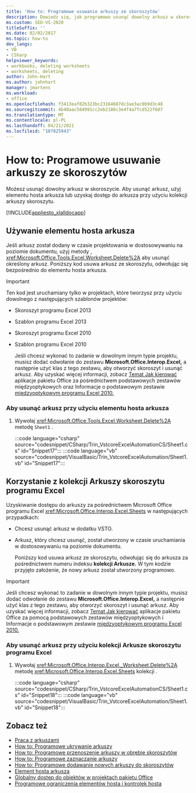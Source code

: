 ```yaml
---
title: 'How to: Programowe usuwanie arkuszy ze skoroszytów'
description: Dowiedz się, jak programowo usunąć dowolny arkusz w skoroszycie programu Microsoft Excel, na przykład przy użyciu elementu hosta arkusza.
ms.custom: SEO-VS-2020
titleSuffix: ''
ms.date: 02/02/2017
ms.topic: how-to
dev_langs:
- VB
- CSharp
helpviewer_keywords:
- workbooks, deleting worksheets
- worksheets, deleting
author: John-Hart
ms.author: johnhart
manager: jmartens
ms.workload:
- office
ms.openlocfilehash: f3413eaf82b323bc23164687dc3ae3ac0b9d3c48
ms.sourcegitcommit: 4b40aac584991cc2eb2186c3e4f4a7fcd522f607
ms.translationtype: MT
ms.contentlocale: pl-PL
ms.lasthandoff: 04/21/2021
ms.locfileid: "107825943"
---
```

# <a name="how-to-programmatically-delete-worksheets-from-workbooks"></a>How to: Programowe usuwanie arkuszy ze skoroszytów
  Możesz usunąć dowolny arkusz w skoroszycie. Aby usunąć arkusz, użyj elementu hosta arkusza lub uzyskaj dostęp do arkusza przy użyciu kolekcji arkuszy skoroszytu.

 [!INCLUDE[appliesto_xlalldocapp](includes/appliesto-xlalldocapp-md.md)]

## <a name="use-the-worksheet-host-item"></a>Używanie elementu hosta arkusza
 Jeśli arkusz został dodany w czasie projektowania w dostosowywaniu na poziomie dokumentu, użyj metody , <xref:Microsoft.Office.Tools.Excel.Worksheet.Delete%2A> aby usunąć określony arkusz. Poniższy kod usuwa arkusz ze skoroszytu, odwołując się bezpośrednio do elementu hosta arkusza.

> [!IMPORTANT]
> Ten kod jest uruchamiany tylko w projektach, które tworzysz przy użyciu dowolnego z następujących szablonów projektów:
>
> - Skoroszyt programu Excel 2013
> - Szablon programu Excel 2013
> - Skoroszyt programu Excel 2010
> - Szablon programu Excel 2010
>
>   Jeśli chcesz wykonać to zadanie w dowolnym innym typie projektu, musisz dodać odwołanie do zestawu **Microsoft.Office.Interop.Excel,** a następnie użyć klas z tego zestawu, aby otworzyć skoroszyt i usunąć arkusz. Aby uzyskać więcej informacji, zobacz [Temat Jak kierować](how-to-target-office-applications-through-primary-interop-assemblies.md) aplikacje pakietu Office za pośrednictwem podstawowych zestawów międzyoptykowych oraz Informacje o podstawowym zestawie [międzyoptykowym programu Excel 2010.](office-primary-interop-assemblies.md)

### <a name="to-delete-a-worksheet-by-using-a-worksheet-host-item"></a>Aby usunąć arkusz przy użyciu elementu hosta arkusza

1. Wywołaj <xref:Microsoft.Office.Tools.Excel.Worksheet.Delete%2A> metodę `Sheet1` .

     :::code language="csharp" source="codesnippet/CSharp/Trin_VstcoreExcelAutomationCS/Sheet1.cs" id="Snippet17":::
     :::code language="vb" source="codesnippet/VisualBasic/Trin_VstcoreExcelAutomation/Sheet1.vb" id="Snippet17":::

## <a name="use-the-sheets-collection-of-the-excel-workbook"></a>Korzystanie z kolekcji Arkuszy skoroszytu programu Excel
 Uzyskiwanie dostępu do arkuszy za pośrednictwem Microsoft Office programu Excel <xref:Microsoft.Office.Interop.Excel.Sheets> w następujących przypadkach:

- Chcesz usunąć arkusz w dodatku VSTO.

- Arkusz, który chcesz usunąć, został utworzony w czasie uruchamiania w dostosowywaniu na poziomie dokumentu.

  Poniższy kod usuwa arkusz ze skoroszytu, odwołując się do arkusza za pośrednictwem numeru indeksu **kolekcji Arkusze.** W tym kodzie przyjęto założenie, że nowy arkusz został utworzony programowo.

> [!IMPORTANT]
> Jeśli chcesz wykonać to zadanie w dowolnym innym typie projektu, musisz dodać odwołanie do zestawu **Microsoft.Office.Interop.Excel,** a następnie użyć klas z tego zestawu, aby otworzyć skoroszyt i usunąć arkusz. Aby uzyskać więcej informacji, zobacz [Temat Jak kierować](how-to-target-office-applications-through-primary-interop-assemblies.md) aplikacje pakietu Office za pomocą podstawowych zestawów międzyoptykowych i Informacje o podstawowym zestawie [międzyoptykowym programu Excel 2010.](office-primary-interop-assemblies.md)

### <a name="to-delete-a-worksheet-by-using-the-sheets-collection-of-the-excel-workbook"></a>Aby usunąć arkusz przy użyciu kolekcji Arkusze skoroszytu programu Excel

1. Wywołaj <xref:Microsoft.Office.Interop.Excel._Worksheet.Delete%2A> metodę <xref:Microsoft.Office.Interop.Excel.Sheets> kolekcji .

     :::code language="csharp" source="codesnippet/CSharp/Trin_VstcoreExcelAutomationCS/Sheet1.cs" id="Snippet18":::
     :::code language="vb" source="codesnippet/VisualBasic/Trin_VstcoreExcelAutomation/Sheet1.vb" id="Snippet18":::

## <a name="see-also"></a>Zobacz też
- [Praca z arkuszami](working-with-worksheets.md)
- [How to: Programowe ukrywanie arkuszy](how-to-programmatically-hide-worksheets.md)
- [How to: Programowe przenoszenie arkuszy w obrębie skoroszytów](how-to-programmatically-move-worksheets-within-workbooks.md)
- [How to: Programowe zaznaczanie arkuszy](how-to-programmatically-select-worksheets.md)
- [How to: Programowe dodawanie nowych arkuszy do skoroszytów](how-to-programmatically-add-new-worksheets-to-workbooks.md)
- [Element hosta arkusza](worksheet-host-item.md)
- [Globalny dostęp do obiektów w projektach pakietu Office](global-access-to-objects-in-office-projects.md)
- [Programowe ograniczenia elementów hosta i kontrolek hosta](programmatic-limitations-of-host-items-and-host-controls.md)
